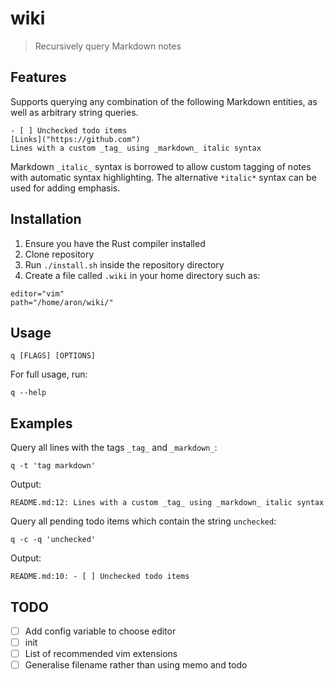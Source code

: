# wiki

> Recursively query Markdown notes

## Features

Supports querying any combination of the following Markdown entities, as well as arbitrary string queries.

```
- [ ] Unchecked todo items
[Links]("https://github.com")
Lines with a custom _tag_ using _markdown_ italic syntax
```

Markdown `_italic_` syntax is borrowed to allow custom tagging of notes with automatic syntax highlighting. The alternative `*italic*` syntax can be used for adding emphasis.

## Installation

1. Ensure you have the Rust compiler installed
2. Clone repository
3. Run `./install.sh` inside the repository directory
4. Create a file called `.wiki` in your home directory such as:

```
editor="vim"
path="/home/aron/wiki/"
```

## Usage

```
q [FLAGS] [OPTIONS]
```

For full usage, run:
```
q --help
```

## Examples

Query all lines with the tags `_tag_` and `_markdown_`: 
```
q -t 'tag markdown'
```

Output:
```
README.md:12: Lines with a custom _tag_ using _markdown_ italic syntax
```

Query all pending todo items which contain the string `unchecked`:
```
q -c -q 'unchecked'
```

Output:
```
README.md:10: - [ ] Unchecked todo items
```

## TODO

- [ ] Add config variable to choose editor
- [ ] init
- [ ] List of recommended vim extensions
- [ ] Generalise filename rather than using memo and todo
